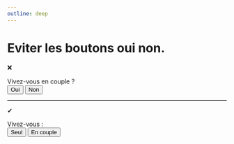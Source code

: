 ```yaml
---
outline: deep
---
```


# Eviter les boutons oui non.

❌

<div class="border-2 border-gray-500 rounded-lg p-2">
  <div>Vivez-vous en couple ?</div>
  
  <div class="m-2 mt-8 flex gap-8">
    <button class="btn btn-select w-24">Oui</button>
    <button class="btn btn-select w-24">Non</button>
  </div>
</div>

---

✔

<div class="border-2 border-gray-500 rounded-lg p-2">
  <div>Vivez-vous :</div>
  
  <div class="m-2 mt-8 flex gap-8">
    <button class="btn btn-select w-32">Seul</button>
    <button class="btn btn-select w-32">En couple</button>
  </div>
</div>
